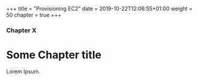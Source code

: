 +++
title = "Provisioning EC2"
date = 2019-10-22T12:06:55+01:00
weight = 50
chapter = true
+++

### Chapter X

# Some Chapter title

Lorem Ipsum.